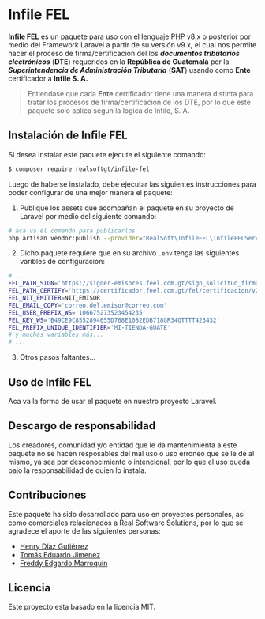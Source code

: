 # Infile FEL

**Infile FEL** es un paquete para uso con el lenguaje PHP v8.x o posterior por medio del Framework Laravel a partir de su versión v9.x, el cual nos permite hacer el proceso de firma/certificación del los _**documentos tributarios electrónicos**_ (**DTE**) requeridos en la **República de Guatemala** por la _**Superintendencia de Administración Tributaría**_ (**SAT**) usando como **Ente** certificador a **Infile S. A.**

> Entiendase que cada **Ente** certificador tiene una manera distinta para tratar los procesos de firma/certificación de los DTE, por lo que este paquete solo aplica segun la logica de Infile, S. A.

## Instalación de Infile FEL

Si desea instalar este paquete ejecute el siguiente comando:

```bash
$ composer require realsoftgt/infile-fel

```

Luego de haberse instalado, debe ejecutar las siguientes instrucciones para poder configurar de una mejor manera el paquete:

1. Publique los assets que acompañan el paquete en su proyecto de Laravel por medio del siguiente comando:

```bash
# aca va el comando para publicarlos
php artisan vendor:publish --provider="RealSoft\InfileFEL\InfileFELServiceProvider"

```

2. Dicho paquete requiere que en su archivo `.env` tenga las siguientes varibles de configuración:

```bash
# ...
FEL_PATH_SIGN='https://signer-emisores.feel.com.gt/sign_solicitud_firmas/firma_xml'
FEL_PATH_CERTIFY='https://certificador.feel.com.gt/fel/certificacion/v2/dte/'
FEL_NIT_EMITTER=NIT_EMISOR
FEL_EMAIL_COPY='correo.del.emisor@correo.com'
FEL_USER_PREFIX_WS='106675273523454235'
FEL_KEY_WS='B49CE9C8552894655D768E1082EDB718GR34GTTTT423432'
FEL_PREFIX_UNIQUE_IDENTIFIER='MI-TIENDA-GUATE'
# y muchas variables más...
# ...

```

3. Otros pasos faltantes...

## Uso de Infile FEL

Aca va la forma de usar el paquete en nuestro proyecto Laravel.

## Descargo de responsabilidad

Los creadores, comunidad y/o entidad que le da mantenimienta a este paquete no se hacen resposables del mal uso o uso erroneo que se le de al mismo, ya sea por desconocimiento o intencional, por lo que el uso queda bajo la responsabilidad de quien lo instala.

## Contribuciones

Este paquete ha sido desarrollado para uso en proyectos personales, asi como comerciales relacionados a Real Software Solutions, por lo que se agradece el aporte de las siguientes personas:

- [Henry Díaz Gutiérrez](https://github.com/intelguasoft)
- [Tomás Eduardo Jimenez](https://github.com/devThms)
- [Freddy Edgardo Marroquín](https://github.com/newtella)

## Licencia

Este proyecto esta basado en la licencia MIT.